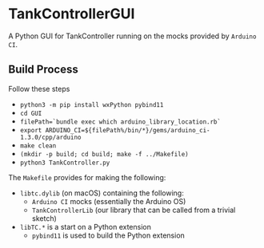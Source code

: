 # TankControllerGUI
A Python GUI for TankController running on the mocks provided by `Arduino CI`.

## Build Process
Follow these steps
* `python3 -m pip install wxPython pybind11`
* `cd GUI`
* ``filePath=`bundle exec which arduino_library_location.rb` ``
* `export ARDUINO_CI=${filePath%/bin/*}/gems/arduino_ci-1.3.0/cpp/arduino`
* `make clean`
* `(mkdir -p build; cd build; make -f ../Makefile)`
* `python3 TankController.py`

The `Makefile` provides for making the following:
* `libtc.dylib` (on macOS) containing the following:
  * `Arduino CI` mocks (essentially the Arduino OS)
  * `TankControllerLib` (our library that can be called from a trivial sketch)
* `libTC.*` is a start on a Python extension
  * `pybind11` is used to build the Python extension
